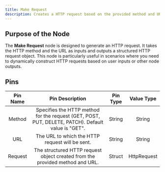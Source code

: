 ```yaml
---
title: Make Request
description: Creates a HTTP request based on the provided method and URL
---
```


## Purpose of the Node
The **Make Request** node is designed to generate an HTTP request. It takes the HTTP method and the URL as inputs and outputs a structured HTTP request object. This node is particularly useful in scenarios where you need to dynamically construct HTTP requests based on user inputs or other node outputs.

## Pins

| Pin Name | Pin Description | Pin Type | Value Type |
|:----------:|:-------------:|:------:|:------:|
| Method | Specifies the HTTP method for the request (GET, POST, PUT, DELETE, PATCH). Default value is "GET". | String | String |
| URL | The URL to which the HTTP request will be sent. | String | String |
| Request | The structured HTTP request object created from the provided method and URL. | Struct | HttpRequest |